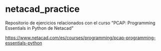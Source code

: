 # netacad_practice

Repositorio de ejercicios relacionados con el curso "PCAP: Programming Essentials in Python de Netacad" 

https://www.netacad.com/es/courses/programming/pcap-programming-essentials-python
